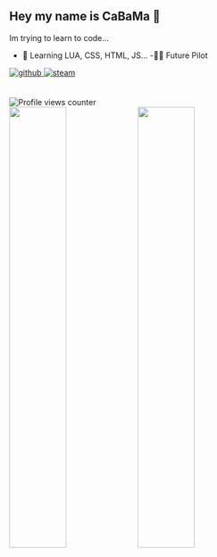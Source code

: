 ## Hey my name is CaBaMa 🥳
Im trying to learn to code...

- 📂 Learning LUA, CSS, HTML, JS...
-🧑‍✈️ Future Pilot


<a href="https://github.com/CaBaMa1st" target="_blank">
<img src=https://img.shields.io/badge/github-%2324292e.svg?&style=for-the-badge&logo=github&logoColor=white alt=github style="margin-bottom: 5px;" />
</a>
<a href="https://steamcommunity.com/id/cabama/" target="_blank">
<img src=https://img.shields.io/badge/steam-%23000000.svg?&style=for-the-badge&logo=steam&logoColor=white alt=steam style="margin-bottom: 5px;" />
</a>  

<br/> 

<br/> 

![Profile views counter](https://komarev.com/ghpvc/?username=CaBaMa1st&&style=flat-square)  
  <img src="https://github-readme-stats.vercel.app/api?username=CaBaMa1st&show_icons=true&count_private=true&hide_border=true" align="left" style="width: 45%;"/>
  <img src="https://github-readme-stats.vercel.app/api/top-langs/?username=CaBaMa1st&layout=compact(https://github.com/anuraghazra/github-readme-stats)" align="left" style="width: 45%;" />
</div>

<br/>  
